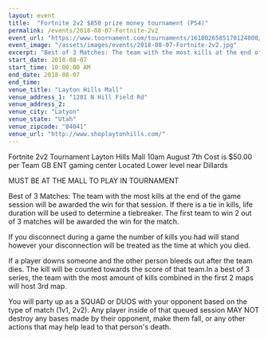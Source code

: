```yaml
---
layout: event
title:  "Fortnite 2v2 $850 prize money tournament (PS4)"
permalink: /events/2018-08-07-Fortnite-2v2
event_url: "https://www.toornament.com/tournaments/1618026585170124800/information"
event_image: "/assets/images/events/2018-08-07-Fortnite-2v2.jpg"
excerpt: "Best of 3 Matches: The team with the most kills at the end of the game session will be awarded the win for that session."
start_date: 2018-08-07
start_time: 10:00:00 AM
end_date: 2018-08-07
end_time:
venue_title: "Layton Hills Mall"
venue_address_1: "1201 N Hill Field Rd"
venue_address_2:
venue_city: "Latyon"
venue_state: "Utah"
venue_zipcode: "84041"
venue_url: "http://www.shoplaytonhills.com/"
---
```


Fortnite 2v2 Tournament
Layton Hills Mall
10am
August 7th
Cost is $50.00 per Team 
GB ENT gaming center Located Lower level near Dillards

MUST BE AT THE MALL TO PLAY IN TOURNAMENT

Best of 3 Matches: The team with the most kills at the end of the game session will be awarded the win for that session. If there is a tie in kills, life duration will be used to determine a tiebreaker. The first team to win 2 out of 3 matches will be awarded the win for the match.

If you disconnect during a game the number of kills you had will stand however your disconnection will be treated as the time at which you died.

If a player downs someone and the other person bleeds out after the team dies. The kill will be counted towards the score of that team.In a best of 3 series, the team with the most amount of kills combined in the first 2 maps will host 3rd map. 

You will party up as a SQUAD or DUOS with your opponent based on the type of match (1v1, 2v2). Any player inside of that queued session MAY NOT destroy any bases made by their opponent, make them fall, or any other actions that may help lead to that person's death.